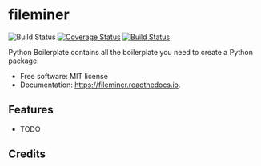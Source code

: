 fileminer
=========

![Build Status](https://github.com/DanSchl/fileminer/workflows/pytesting/badge.svg)
[![Coverage Status](./reports/coverage/coverage-badge.svg)](./reports/coverage/index.html)
[![Build Status](https://app.travis-ci.com/DanSchl/fileminer.svg?branch=main)](https://app.travis-ci.com/DanSchl/fileminer)

Python Boilerplate contains all the boilerplate you need to create a Python package.


* Free software: MIT license
* Documentation: https://fileminer.readthedocs.io.


Features
--------

* TODO

Credits
-------
